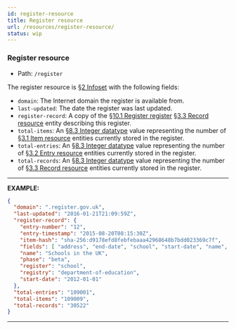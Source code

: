 ```yaml
---
id: register-resource
title: Register resource
url: /resources/register-resource/
status: wip
---
```


### Register resource


* Path: `/register`

The register resource is <a href="#infoset">§2 Infoset</a> with the following fields:

* `domain`: The Internet domain the register is available from.
* `last-updated`: The date the register was last updated.
* `register-record`: A copy of the <a href="#register-register">§10.1 Register register</a> <a href="#record-resource">§3.3 Record resource</a> entity describing this register.
* `total-items`: An <a href="#integer-datatype">§8.3 Integer datatype</a> value representing the number of <a href="#item-resource">§3.1 Item resource</a> entities currently stored in the register.
* `total-entries`: An <a href="#integer-datatype">§8.3 Integer datatype</a> value representing the number of <a href="#entry-resource">§3.2 Entry resource</a> entities currently stored in the register.
* `total-records`: An <a href="#integer-datatype">§8.3 Integer datatype</a> value representing the number of <a href="#record-resource">§3.3 Record resource</a> entities currently stored in the register.

***
**EXAMPLE:**

```json
{
  "domain": ".register.gov.uk",
  "last-updated": "2016-01-21T21:09:59Z",
  "register-record": {
    "entry-number": "12",
    "entry-timestamp": "2015-08-20T08:15:30Z",
    "item-hash": "sha-256:d9178efd8febfebaaa42968648b7bdd023369c7f",
    "fields": [ "address", "end-date", "school", "start-date", "name", "website" ],
    "name": "Schools in the UK",
    "phase": "beta",
    "register": "school",
    "registry": "department-of-education",
    "start-date": "2012-01-01"
  },
  "total-entries": "109001",
  "total-items": "109009",
  "total-records": "30522"
}
```
***
